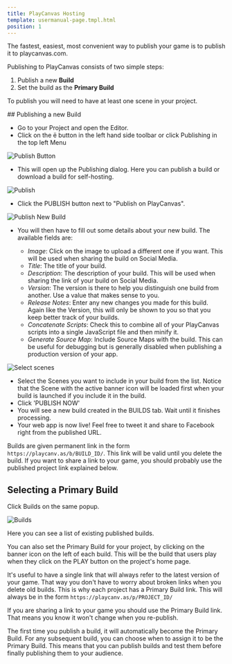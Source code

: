 ```yaml
---
title: PlayCanvas Hosting
template: usermanual-page.tmpl.html
position: 1
---
```


The fastest, easiest, most convenient way to publish your game is to publish it to playcanvas.com.

Publishing to PlayCanvas consists of two simple steps:

1. Publish a new **Build**
2. Set the build as the **Primary Build**

To publish you will need to have at least one scene in your project.

## Publishing a new Build

* Go to your Project and open the Editor.
* Click on the <span class="pc-icon" style="font-size">&#57911;</span> button in the left hand side toolbar or click Publishing in the top left Menu

![Publish Button][1]

* This will open up the Publishing dialog. Here you can publish a build or download a build for self-hosting.

![Publish][2]

* Click the PUBLISH button next to "Publish on PlayCanvas".

![Publish New Build][3]

* You will then have to fill out some details about your new build. The available fields are:

  * *Image*: Click on the image to upload a different one if you want. This will be used when sharing the build on Social Media.
  * *Title*: The title of your build.
  * *Description*: The description of your build. This will be used when sharing the link of your build on Social Media.
  * *Version*: The version is there to help you distinguish one build from another. Use a value that makes sense to you.
  * *Release Notes*: Enter any new changes you made for this build. Again like the Version, this will only be shown to you so that you keep better track of your builds.
  * *Concatenate Scripts*: Check this to combine all of your PlayCanvas scripts into a single JavaScript file and then minify it.
  * *Generate Source Map*: Include Source Maps with the build. This can be useful for debugging but is generally disabled when publishing a production version of your app.

![Select scenes][4]

* Select the Scenes you want to include in your build from the list. Notice that the Scene with the active banner icon will be loaded first when your build is launched if you include it in the build.
* Click 'PUBLISH NOW'
* You will see a new build created in the BUILDS tab. Wait until it finishes processing.
* Your web app is now live! Feel free to tweet it and share to Facebook right from the published URL.

Builds are given permanent link in the form `https://playcanv.as/b/BUILD_ID/`. This link will be valid until you delete the build. If you want to share a link to your game, you should probably use the published project link explained below.

## Selecting a Primary Build

Click Builds on the same popup.

![Builds][5]

Here you can see a list of existing published builds.

You can also set the Primary Build for your project, by clicking on the banner icon on the left of each build. This will be the build that users play when they click on the PLAY button on the project's home page.

It's useful to have a single link that will always refer to the latest version of your game. That way you don't have to worry about broken links when you delete old builds. This is why each project has a Primary Build link. This will always be in the form `https://playcanv.as/p/PROJECT_ID/`

<div class="alert alert-info">
If you are sharing a link to your game you should use the Primary Build link. That means you know it won't change when you re-publish.
</div>

The first time you publish a build, it will automatically become the Primary Build. For any subsequent build, you can choose when to assign it to be the Primary Build. This means that you can publish builds and test them before finally publishing them to your audience.

[1]: /images/user-manual/publishing/toolbar-publish.png
[2]: /images/user-manual/publishing/dialog-publish.png
[3]: /images/user-manual/publishing/dialog-publish-build.png
[4]: /images/user-manual/publishing/dialog-publish-build-scenes.png
[5]: /images/user-manual/publishing/dialog-builds.png
